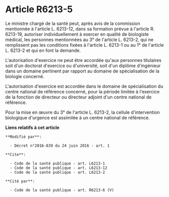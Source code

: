# Article R6213-5

Le ministre chargé de la santé peut, après avis de la commission mentionnée à l'article L. 6213-12, dans sa formation prévue
à l'article R. 6213-19, autoriser individuellement à exercer en qualité de biologiste médical, les personnes mentionnées au
3° de l'article L. 6213-2, qui ne remplissent pas les conditions fixées à l'article L. 6213-1 ou au 1° de l'article L. 6213-2
et qui en font la demande. 

L'autorisation d'exercice ne peut être accordée qu'aux personnes titulaires soit d'un doctorat d'exercice ou d'université,
soit d'un diplôme d'ingénieur dans un domaine pertinent par rapport au domaine de spécialisation de la biologie concerné. 

L'autorisation d'exercice est accordée dans le domaine de spécialisation du centre national de référence concerné, pour la
période limitée à l'exercice de la fonction de directeur ou directeur adjoint d'un centre national de référence. 

Pour la mise en œuvre du 3° de l'article L. 6213-2, la cellule d'intervention biologique d'urgence est assimilée à un centre
national de référence.

**Liens relatifs à cet article**

	**Modifié par**:

	  - Décret n°2016-839 du 24 juin 2016 - art. 1

	**Cite**:

	  - Code de la santé publique - art. L6213-1
	  - Code de la santé publique - art. L6213-12
	  - Code de la santé publique - art. L6213-2

	**Cité par**:

	  - Code de la santé publique - art. R6213-6 (V)
